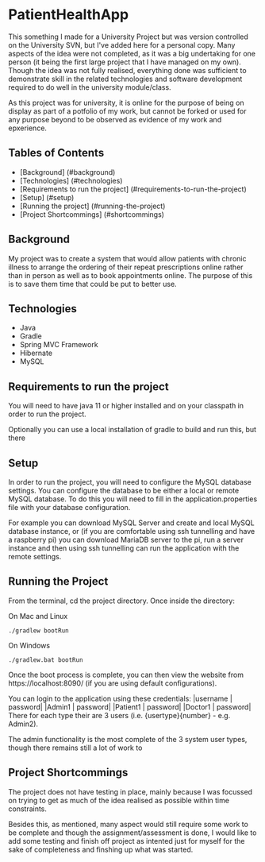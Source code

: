 # PatientHealthApp
This something I made for a University Project but was version controlled on the University SVN, but I've added here for a personal copy. Many aspects of the idea were not completed, as it was a big undertaking for one person (it being the first large project that I have managed on my own). 
Though the idea was not fully realised, everything done was sufficient to demonstrate skill in the related technologies and software development required to do well in the university module/class.

As this project was for university, it is online for the purpose of being on display as part of a potfolio of my work, but cannot be forked or used for any purpose beyond to be observed as evidence of my work and epxerience.

## Tables of Contents
* [Background] (#background)
* [Technologies] (#technologies)
* [Requirements to run the project]  (#requirements-to-run-the-project)
* [Setup] (#setup)
* [Running the project] (#running-the-project)
* [Project Shortcommings] (#shortcommings)

## Background
My project was to create a system that would allow patients with chronic illness to arrange the ordering of their repeat prescriptions online rather than in person as well as to book appointments online. The purpose of this is to save them time that could be put to better use.



## Technologies
- Java 
- Gradle
- Spring MVC Framework
- Hibernate
- MySQL

## Requirements to run the project
You will need to have java 11 or higher installed and on your classpath in order to run the project.

Optionally you can use a local installation of gradle to build and run this, but there


## Setup
In order to run the project, you will need to configure the MySQL database settings. You can configure the database to be either a local or remote MySQL database. To do this you will need to fill in the application.properties file with your database configuration.

For example you can download MySQL Server and create and local MySQL database instance, or (if you are comfortable using ssh tunnelling and have a raspberry pi) you can download MariaDB server to the pi, run a server instance and then using ssh tunnelling can run the application with the remote settings.

## Running the Project
From the terminal, cd the project directory. Once inside the directory: 

On Mac and Linux
```
./gradlew bootRun
```

On Windows
```
./gradlew.bat bootRun
```

Once the boot process is complete, you can then view the website from https://localhost:8090/ (if you are using default configurations). 

You can login to the application using these credentials:
|username | password|
|Admin1  | password|
|Patient1 | password|
|Doctor1 | password|
There for each type their are 3 users (i.e. {usertype}{number} - e.g. Admin2). 

The admin functionality is the most complete of the 3 system user types, though there remains still a lot of work to 

## Project Shortcommings
The project does not have testing in place, mainly because I was focussed on trying to get as much of the idea realised as possible within time constraints. 

Besides this, as mentioned, many aspect would still require some work to be complete and though the assignment/assessment is done, I would like to add some testing and finish off project as intented just for myself for the sake of completeness and finshing up what was started.
